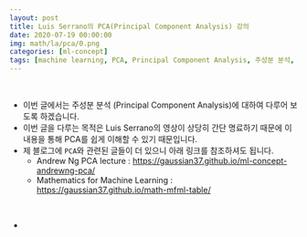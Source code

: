 ```yaml
---
layout: post
title: Luis Serrano의 PCA(Principal Component Analysis) 강의
date: 2020-07-19 00:00:00
img: math/la/pca/0.png
categories: [ml-concept] 
tags: [machine learning, PCA, Principal Component Analysis, 주성분 분석, Dimensional Reduction, 차원 축소] # add tag
---
```


<br>

- 이번 글에서는 주성분 분석 (Principal Component Analysis)에 대하여 다루어 보도록 하겠습니다.
- 이번 글을 다루는 목적은 Luis Serrano의 영상이 상당히 간단 명료하기 때문에 이 내용을 통해 PCA를 쉽게 이해할 수 있기 때문입니다.
- 제 블로그에 `PCA`와 관련된 글들이 더 있으니 아래 링크를 참조하셔도 됩니다.
    - Andrew Ng PCA lecture : https://gaussian37.github.io/ml-concept-andrewng-pca/
    - Mathematics for Machine Learning : https://gaussian37.github.io/math-mfml-table/

<br>

- 